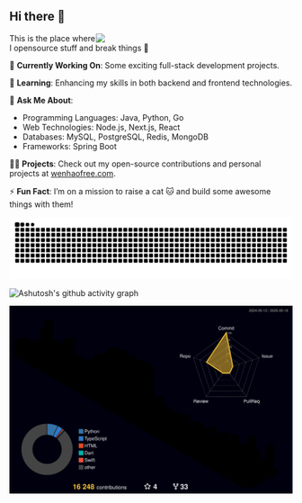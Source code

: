 <!--

![wenhaofree's GitHub stats](https://github-readme-stats.vercel.app/api?username=wenhaofree&show_icons=true&theme=radical)
![GitHub Streak](https://streak-stats.demolab.com/?user=wenhaofree)
-->


## Hi there 👋
<img align='right' src="https://cdn.jsdelivr.net/gh/wenhaofree/Image/wenhaofree.png" width="350">

This is the place where I opensource stuff and break things 🤣

🔭 **Currently Working On**: Some exciting full-stack development projects.

🌱 **Learning**: Enhancing my skills in both backend and frontend technologies.

💬 **Ask Me About**:

* Programming Languages: Java, Python, Go
* Web Technologies: Node.js, Next.js, React
* Databases: MySQL, PostgreSQL, Redis, MongoDB
* Frameworks: Spring Boot

👨‍💻 **Projects**: Check out my open-source contributions and personal projects at [wenhaofree.com](http://wenhaofree.com).

⚡ **Fun Fact**: I’m on a mission to raise a cat 🐱 and build some awesome things with them!


<picture>
  <source media="(prefers-color-scheme: dark)" srcset="https://raw.githubusercontent.com/wenhaofree/wenhaofree/output/github-contribution-grid-snake-dark.svg">
  <source media="(prefers-color-scheme: light)" srcset="https://raw.githubusercontent.com/wenhaofree/wenhaofree/output/github-contribution-grid-snake.svg">
  <img alt="github contribution grid snake animation" src="https://raw.githubusercontent.com/wenhaofree/wenhaofree/output/github-contribution-grid-snake.svg">
</picture>

![Ashutosh's github activity graph](https://github-readme-activity-graph.vercel.app/graph?username=wenhaofree)


![](./profile-3d-contrib/profile-night-rainbow.svg)

<!--
**wenhaofree/wenhaofree** is a ✨ _special_ ✨ repository because its `README.md` (this file) appears on your GitHub profile.

Here are some ideas to get you started:

- 🔭 I’m currently working on ...
- 🌱 I’m currently learning ...
- 👯 I’m looking to collaborate on ...
- 🤔 I’m looking for help with ...
- 💬 Ask me about ...
- 📫 How to reach me: ...
- 😄 Pronouns: ...
- ⚡ Fun fact: ...
-->
